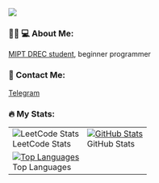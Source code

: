 ![](https://komarev.com/ghpvc/?username=AntonAnisimovMIPT)

### :man_student: :computer: About Me:
[MIPT DREC student](https://www.xn--j1alhf.xn--p1ai/), beginner programmer

### 💬 Contact Me: 
[Telegram](https://t.me/YOD131)

### :fire: My Stats:
<table>
  <tr>
    <td>
      <img src="https://leetcard.jacoblin.cool/AntonAnisimovMIPT" alt="LeetCode Stats"/>
      <div>LeetCode Stats</div>
    </td>
    <td>
      <a href="https://github.com/anuraghazra/github-readme-stats">
        <img src="https://github-readme-stats.vercel.app/api?username=AntonAnisimovMIPT&show_icons=true" alt="GitHub Stats"/>
      </a>
      <div>GitHub Stats</div>
    </td>
  </tr>
  <tr>
    <td colspan="2">
      <a href="https://github.com/anuraghazra/github-readme-stats">
        <img src="https://github-readme-stats.vercel.app/api/top-langs/?username=AntonAnisimovMIPT&langs_count=10&layout=compact" alt="Top Languages"/>
      </a>
      <div>Top Languages</div>
    </td>
  </tr>
</table>
